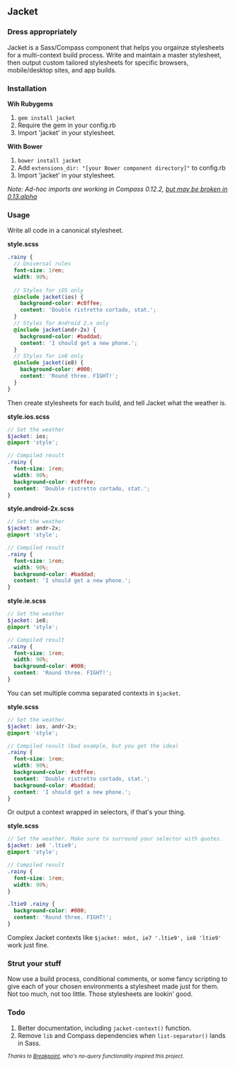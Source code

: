 ## Jacket 
### Dress appropriately

Jacket is a Sass/Compass component that helps you orgainze stylesheets for a 
multi-context build process. Write and maintain a master stylesheet, then 
output custom tailored stylesheets for specific browsers, mobile/desktop sites, 
and app builds.

### Installation

**Wih Rubygems**

1. `gem install jacket`
2. Require the gem in your config.rb  
3. Import 'jacket' in your stylesheet.  

**With Bower**

1. `bower install jacket`  
2. Add `extensions_dir: "[your Bower component directory]"` to config.rb  
3. Import 'jacket' in your stylesheet.  

*Note: Ad-hoc imports are working in Compass 0.12.2, [but may be broken in 0.13.alpha](https://github.com/chriseppstein/compass/issues/1200)*

### Usage

Write all code in a canonical stylesheet.

**style.scss**

```scss
.rainy {
  // Universal rules
  font-size: 1rem;
  width: 90%;
  
  // Styles for iOS only
  @include jacket(ios) {
    background-color: #c0ffee;
    content: 'Double ristretto cortado, stat.';
  }
  // Styles for Android 2.x only
  @include jacket(andr-2x) {
    background-color: #baddad;
    content: 'I should get a new phone.';
  }
  // Styles for ie8 only
  @include jacket(ie8) {
    background-color: #000;
    content: 'Round three. FIGHT!';
  }
}
```

Then create stylesheets for each build, and tell Jacket what the weather is.

**style.ios.scss**

```scss
// Set the weather 
$jacket: ios;
@import 'style';

// Compiled result
.rainy {
  font-size: 1rem;
  width: 90%;
  background-color: #c0ffee;
  content: 'Double ristretto cortado, stat.';
}
```

**style.android-2x.scss**

```scss
// Set the weather 
$jacket: andr-2x;
@import 'style';

// Compiled result
.rainy {
  font-size: 1rem;
  width: 90%;
  background-color: #baddad;
  content: 'I should get a new phone.';
}
```

**style.ie.scss**

```scss
// Set the weather 
$jacket: ie8;
@import 'style';

// Compiled result
.rainy {
  font-size: 1rem;
  width: 90%;
  background-color: #000;
  content: 'Round three. FIGHT!';
}
```

You can set multiple comma separated contexts in `$jacket`.

**style.scss**

```scss
// Set the weather 
$jacket: ios, andr-2x;
@import 'style';

// Compiled result (bad example, but you get the idea)
.rainy {
  font-size: 1rem;
  width: 90%;
  background-color: #c0ffee;
  content: 'Double ristretto cortado, stat.';
  background-color: #baddad;
  content: 'I should get a new phone.';
}
```

Or output a context wrapped in selectors, if that's your thing.

**style.scss**

```scss
// Set the weather. Make sure to surround your selector with quotes.
$jacket: ie8 '.ltie9';
@import 'style';

// Compiled result
.rainy {
  font-size: 1rem;
  width: 90%;
}

.ltie9 .rainy {
  background-color: #000;
  content: 'Round three. FIGHT!';
}
```

Complex Jacket contexts like `$jacket: mdot, ie7 '.ltie9', ie8 'ltie9'` work just fine.

### Strut your stuff

Now use a build process, conditional comments, or some fancy scripting to give each of your chosen environments a stylesheet made just for them. Not too much, not too little. Those stylesheets are lookin' good.

### Todo

1. Better documentation, including `jacket-context()` function.
2. Remove `lib` and Compass dependencies when `list-separator()` lands in Sass.

<small>*Thanks to [Breakpoint](https://github.com/Team-Sass/breakpoint), who's no-query functionality inspired this project.*</small>